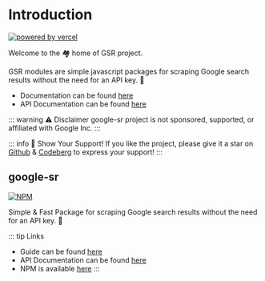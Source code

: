 # Introduction

[![powered by vercel](/images/powered-by-vercel.svg)](https://vercel.com?utm_source=g-sr.vercel.app&utm_campaign=oss)

Welcome to the 🏘️ home of GSR project.

GSR modules are simple javascript packages for scraping Google search results without the need for an API key. 🚀

* Documentation can be found [here](https://g-sr.vercel.app)
* API Documentation can be found [here](https://typicalninja.github.io/google-sr/)

::: warning ⚠️ Disclaimer
google-sr project is not sponsored, supported, or affiliated with Google Inc.
:::


::: info 🌟 Show Your Support!
If you like the project, please give it a star on [Github](https://github.com/typicalninja/google-sr/) & [Codeberg](https://codeberg.org/typicalninja/google-sr) to express your support!
:::

## google-sr

[![NPM](https://img.shields.io/npm/l/google-sr)](https://www.npmjs.com/package/google-sr)

Simple & Fast Package for scraping Google search results without the need for an API key. 🚀

::: tip Links

* Guide can be found [here](./sr/)
* API Documentation can be found [here](https://typicalninja.github.io/google-sr/modules/google_sr.html)
* NPM is available [here](https://www.npmjs.com/package/google-sr)
:::